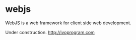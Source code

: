 # webjs
WebJS is a web framework for client side web development.

Under construction.
http://ivoprogram.com
